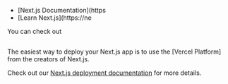 


- [Next.js Documentation](https
- [Learn Next.js](https://ne

You can check out  

## 

The easiest way to deploy your Next.js app is to use the [Vercel Platform] from the creators of Next.js.

Check out our [Next.js deployment documentation](https://nextjs.org/docs/deployment) for more details.
